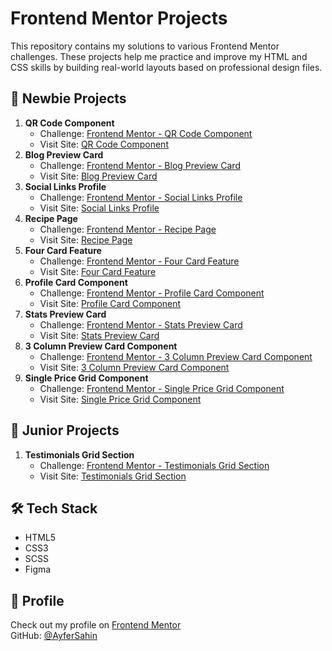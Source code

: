 # Frontend Mentor Projects

This repository contains my solutions to various Frontend Mentor challenges. These projects help me practice and improve my HTML and CSS skills by building real-world layouts based on professional design files.

## 📌 Newbie Projects

1. **QR Code Component**
   - Challenge: [Frontend Mentor - QR Code Component](https://www.frontendmentor.io/learning-paths/getting-started-on-frontend-mentor-XJhRWRREZd/steps/682e10aa9b5ac95dc56eea21/challenge/start)
   - Visit Site: [QR Code Component](https://ayfersahinn.github.io/frontend-mentor-projects/qr-code-component-main)
2. **Blog Preview Card**
   - Challenge: [Frontend Mentor - Blog Preview Card](https://www.frontendmentor.io/challenges/blog-preview-card-ckPaj01IcS)
   - Visit Site: [Blog Preview Card](https://ayfersahinn.github.io/frontend-mentor-projects/blog-preview-card/)
3. **Social Links Profile**
   - Challenge: [Frontend Mentor - Social Links Profile](https://www.frontendmentor.io/challenges/social-links-profile-UG32l9m6dQ)
   - Visit Site: [Social Links Profile](https://ayfersahinn.github.io/frontend-mentor-projects/social-links-profile-main/)
4. **Recipe Page**
   - Challenge: [Frontend Mentor - Recipe Page](https://www.frontendmentor.io/challenges/recipe-page-KiTsR8QQKm)
   - Visit Site: [Recipe Page](https://ayfersahinn.github.io/frontend-mentor-projects/recipe-page-main/)
5. **Four Card Feature**
   - Challenge: [Frontend Mentor - Four Card Feature](https://www.frontendmentor.io/challenges/four-card-feature-section-weK1eFYK)
   - Visit Site: [Four Card Feature](https://ayfersahinn.github.io/frontend-mentor-projects/four-card-feature-section/)
6. **Profile Card Component**
   - Challenge: [Frontend Mentor - Profile Card Component](https://www.frontendmentor.io/challenges/profile-card-component-cfArpWshJ)
   - Visit Site: [Profile Card Component](https://ayfersahinn.github.io/frontend-mentor-projects/profile-card-component)
7. **Stats Preview Card**
   - Challenge: [Frontend Mentor - Stats Preview Card](https://www.frontendmentor.io/challenges/stats-preview-card-component-8JqbgoU62)
   - Visit Site: [Stats Preview Card](https://ayfersahinn.github.io/frontend-mentor-projects/stats-preview-card-component)
8. **3 Column Preview Card Component**
   - Challenge: [Frontend Mentor - 3 Column Preview Card Component](https://www.frontendmentor.io/challenges/3column-preview-card-component-pH92eAR2-)
   - Visit Site: [3 Column Preview Card Component](https://ayfersahinn.github.io/frontend-mentor-projects/3-column-preview-card-component)
9. **Single Price Grid Component**
    - Challenge: [Frontend Mentor - Single Price Grid Component](https://www.frontendmentor.io/challenges/single-price-grid-component-5ce41129d0ff452fec5abbbc)
    - Visit Site: [Single Price Grid Component](https://ayfersahinn.github.io/frontend-mentor-projects/single-price-grid-component)
## 📌 Junior Projects

1. **Testimonials Grid Section**
   - Challenge: [Frontend Mentor - Testimonials Grid Section](https://www.frontendmentor.io/challenges/testimonials-grid-section-Nnw6J7Un7)
   - Visit Site: [Testimonials Grid Section](https://ayfersahinn.github.io/frontend-mentor-projects/testimonials-grid-section)


## 🛠️ Tech Stack

- HTML5  
- CSS3
- SCSS
- Figma
  


## 🔗 Profile

Check out my profile on [Frontend Mentor](https://www.frontendmentor.io/profile/ayfersahinn)  
GitHub: [@AyferSahin](https://github.com/ayfersahinn)

